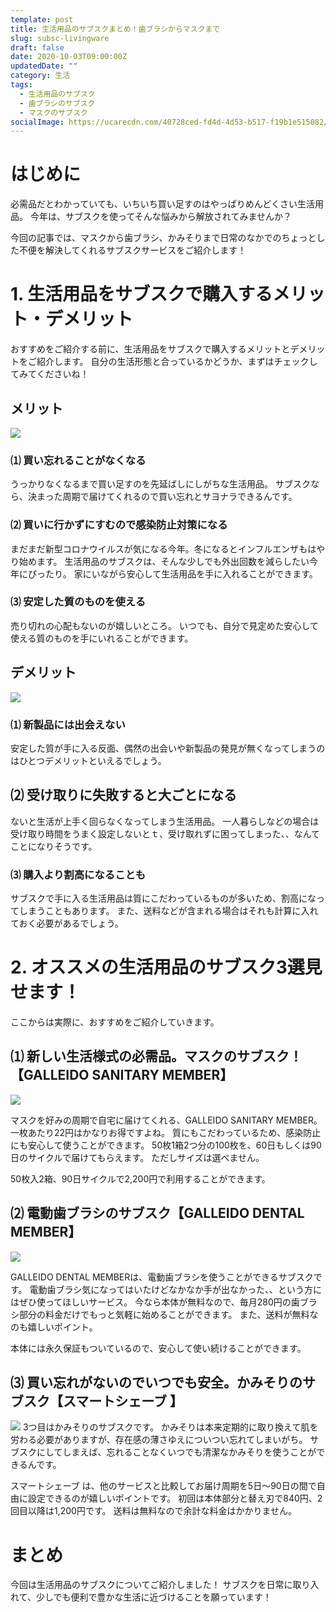 ```yaml
---
template: post
title: 生活用品のサブスクまとめ！歯ブラシからマスクまで
slug: subsc-livingware
draft: false
date: 2020-10-03T09:00:00Z
updatedDate: ""
category: 生活
tags:
  - 生活用品のサブスク
  - 歯ブラシのサブスク
  - マスクのサブスク
socialImage: https://ucarecdn.com/40728ced-fd4d-4d53-b517-f19b1e515082/CanvaEthnickidbrushingteethoppositemirror.jpg
---
```


# はじめに
必需品だとわかっていても、いちいち買い足すのはやっぱりめんどくさい生活用品。
今年は、サブスクを使ってそんな悩みから解放されてみませんか？

今回の記事では、マスクから歯ブラシ、かみそりまで日常のなかでのちょっとした不便を解決してくれるサブスクサービスをご紹介します！

# 1. 生活用品をサブスクで購入するメリット・デメリット
おすすめをご紹介する前に、生活用品をサブスクで購入するメリットとデメリットをご紹介します。
自分の生活形態と合っているかどうか、まずはチェックしてみてくださいね！

## メリット
![](https://ucarecdn.com/9c679f65-f15a-4bfb-80c6-f1c0d8cc8adf/)

### ⑴ 買い忘れることがなくなる
うっかりなくなるまで買い足すのを先延ばしにしがちな生活用品。
サブスクなら、決まった周期で届けてくれるので買い忘れとサヨナラできるんです。

### ⑵ 買いに行かずにすむので感染防止対策になる
まだまだ新型コロナウイルスが気になる今年。冬になるとインフルエンザもはやり始めます。
生活用品のサブスクは、そんな少しでも外出回数を減らしたい今年にぴったり。
家にいながら安心して生活用品を手に入れることができます。

### ⑶ 安定した質のものを使える
売り切れの心配もないのが嬉しいところ。
いつでも、自分で見定めた安心して使える質のものを手にいれることができます。

## デメリット

![](https://ucarecdn.com/f70fb852-c3d2-4a9b-8cc2-91bc3d5bf771/)

### ⑴ 新製品には出会えない
安定した質が手に入る反面、偶然の出会いや新製品の発見が無くなってしまうのはひとつデメリットといえるでしょう。

## ⑵ 受け取りに失敗すると大ごとになる
ないと生活が上手く回らなくなってしまう生活用品。
一人暮らしなどの場合は受け取り時間をうまく設定しないとｔ、受け取れずに困ってしまった、、なんてことになりそうです。

### ⑶ 購入より割高になることも

サブスクで手に入る生活用品は質にこだわっているものが多いため、割高になってしまうこともあります。
また、送料などが含まれる場合はそれも計算に入れておく必要があるでしょう。

# 2. オススメの生活用品のサブスク3選見せます！
ここからは実際に、おすすめをご紹介していきます。

## ⑴ 新しい生活様式の必需品。マスクのサブスク！【GALLEIDO SANITARY MEMBER】

![](https://ucarecdn.com/df74ae43-0596-440a-8bbc-9c6152227dc4/)

マスクを好みの周期で自宅に届けてくれる、GALLEIDO SANITARY MEMBER。
一枚あたり22円はかなりお得ですよね。
質にもこだわっているため、感染防止にも安心して使うことができます。
50枚1箱2つ分の100枚を、60日もしくは90日のサイクルで届けてもらえます。
ただしサイズは選べません。

50枚入2箱、90日サイクルで2,200円で利用することができます。

## ⑵ 電動歯ブラシのサブスク【GALLEIDO DENTAL MEMBER】

![](https://ucarecdn.com/0da4bc1c-9bbb-4def-86b1-67cc75e2f1ca/)

GALLEIDO DENTAL MEMBERは、電動歯ブラシを使うことができるサブスクです。
電動歯ブラシ気になってはいたけどなかなか手が出なかった、、という方にはぜひ使ってほしいサービス。
今なら本体が無料なので、毎月280円の歯ブラシ部分の料金だけでもっと気軽に始めることができます。
また、送料が無料なのも嬉しいポイント。

本体には永久保証もついているので、安心して使い続けることができます。

## ⑶ 買い忘れがないのでいつでも安全。かみそりのサブスク【スマートシェーブ 】

![](https://ucarecdn.com/acfa8a1c-ec9f-44ac-a45c-445908aaf2a2/S__4169784.jpg)
3つ目はかみそりのサブスクです。
かみそりは本来定期的に取り換えて肌を労わる必要がありますが、存在感の薄さゆえについつい忘れてしまいがち。
サブスクにしてしまえば、忘れることなくいつでも清潔なかみそりを使うことができるんです。

スマートシェーブ は、他のサービスと比較してお届け周期を5日～90日の間で自由に設定できるのが嬉しいポイントです。
初回は本体部分と替え刃で840円、2回目以降は1,200円です。
送料は無料なので余計な料金はかかりません。

# まとめ

今回は生活用品のサブスクについてご紹介しました！
サブスクを日常に取り入れて、少しでも便利で豊かな生活に近づけることを願っています！
